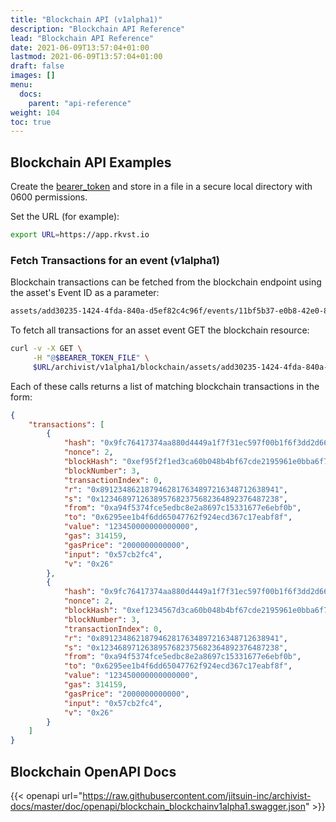 ```yaml
---
title: "Blockchain API (v1alpha1)"
description: "Blockchain API Reference"
lead: "Blockchain API Reference"
date: 2021-06-09T13:57:04+01:00
lastmod: 2021-06-09T13:57:04+01:00
draft: false
images: []
menu: 
  docs:
    parent: "api-reference"
weight: 104
toc: true
---
```


## Blockchain API Examples

Create the [bearer_token](../../setup-and-administration/getting-access-tokens-using-client-secret) and store in a file in a secure local directory with 0600 permissions.

Set the URL (for example):

```bash
export URL=https://app.rkvst.io 
```

### Fetch Transactions for an event (v1alpha1)

Blockchain transactions can be fetched from the blockchain endpoint using the asset's Event ID as a parameter:

```bash
assets/add30235-1424-4fda-840a-d5ef82c4c96f/events/11bf5b37-e0b8-42e0-8dcf-dc8c4aefc000
```

To fetch all transactions for an asset event GET the blockchain resource:

```bash
curl -v -X GET \
     -H "@$BEARER_TOKEN_FILE" \
     $URL/archivist/v1alpha1/blockchain/assets/add30235-1424-4fda-840a-d5ef82c4c96f/events/11bf5b3
```

Each of these calls returns a list of matching blockchain transactions in the form:

```json
{
    "transactions": [
        {
            "hash": "0x9fc76417374aa880d4449a1f7f31ec597f00b1f6f3dd2d66f4c9c6c445836d8b",
            "nonce": 2,
            "blockHash": "0xef95f2f1ed3ca60b048b4bf67cde2195961e0bba6f70bcbea9a2c4e133e34b46",
            "blockNumber": 3,
            "transactionIndex": 0,
            "r": "0x8912348621879462817634897216348712638941",
            "s": "0x1234689712638957682375682364892376487238",
            "from": "0xa94f5374fce5edbc8e2a8697c15331677e6ebf0b",
            "to": "0x6295ee1b4f6dd65047762f924ecd367c17eabf8f",
            "value": "123450000000000000",
            "gas": 314159,
            "gasPrice": "2000000000000",
            "input": "0x57cb2fc4",
            "v": "0x26"
        },
        {
            "hash": "0x9fc76417374aa880d4449a1f7f31ec597f00b1f6f3dd2d66f4c9c6c445836d8b",
            "nonce": 2,
            "blockHash": "0xef1234567d3ca60b048b4bf67cde2195961e0bba6f70bcbea9a2c4e133e34b46",
            "blockNumber": 3,
            "transactionIndex": 0,
            "r": "0x8912348621879462817634897216348712638941",
            "s": "0x1234689712638957682375682364892376487238",
            "from": "0xa94f5374fce5edbc8e2a8697c15331677e6ebf0b",
            "to": "0x6295ee1b4f6dd65047762f924ecd367c17eabf8f",
            "value": "123450000000000000",
            "gas": 314159,
            "gasPrice": "2000000000000",
            "input": "0x57cb2fc4",
            "v": "0x26"
        }
    ]
}
```

## Blockchain OpenAPI Docs

{{< openapi url="https://raw.githubusercontent.com/jitsuin-inc/archivist-docs/master/doc/openapi/blockchain_blockchainv1alpha1.swagger.json" >}}
